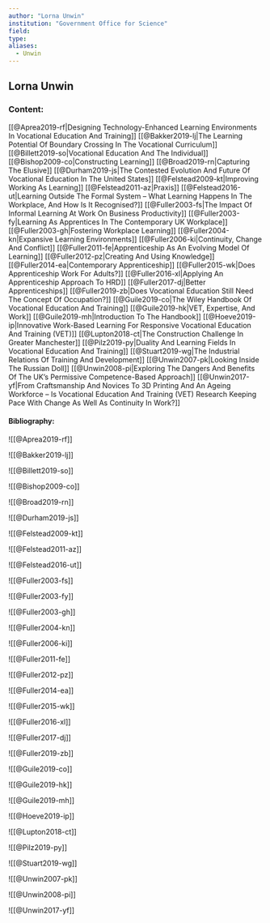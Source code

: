 ```yaml
---
author: "Lorna Unwin"
institution: "Government Office for Science"
field:
type:
aliases:
  - Unwin
---
```


## Lorna Unwin

### Content:
[[@Aprea2019-rf|Designing Technology-Enhanced Learning Environments In Vocational Education And Training]]
[[@Bakker2019-lj|The Learning Potential Of Boundary Crossing In The Vocational Curriculum]]
[[@Billett2019-so|Vocational Education And The Individual]]
[[@Bishop2009-co|Constructing Learning]]
[[@Broad2019-rn|Capturing The Elusive]]
[[@Durham2019-js|The Contested Evolution And Future Of Vocational Education In The United States]]
[[@Felstead2009-kt|Improving Working As Learning]]
[[@Felstead2011-az|Praxis]]
[[@Felstead2016-ut|Learning Outside The Formal System – What Learning Happens In The Workplace, And How Is It Recognised?]]
[[@Fuller2003-fs|The Impact Of Informal Learning At Work On Business Productivity]]
[[@Fuller2003-fy|Learning As Apprentices In The Contemporary UK Workplace]]
[[@Fuller2003-gh|Fostering Workplace Learning]]
[[@Fuller2004-kn|Expansive Learning Environments]]
[[@Fuller2006-ki|Continuity, Change And Conflict]]
[[@Fuller2011-fe|Apprenticeship As An Evolving Model Of Learning]]
[[@Fuller2012-pz|Creating And Using Knowledge]]
[[@Fuller2014-ea|Contemporary Apprenticeship]]
[[@Fuller2015-wk|Does Apprenticeship Work For Adults?]]
[[@Fuller2016-xl|Applying An Apprenticeship Approach To HRD]]
[[@Fuller2017-dj|Better Apprenticeships]]
[[@Fuller2019-zb|Does Vocational Education Still Need The Concept Of Occupation?]]
[[@Guile2019-co|The Wiley Handbook Of Vocational Education And Training]]
[[@Guile2019-hk|VET, Expertise, And Work]]
[[@Guile2019-mh|Introduction To The Handbook]]
[[@Hoeve2019-ip|Innovative Work-Based Learning For Responsive Vocational Education And Training (VET)]]
[[@Lupton2018-ct|The Construction Challenge In Greater Manchester]]
[[@Pilz2019-py|Duality And Learning Fields In Vocational Education And Training]]
[[@Stuart2019-wg|The Industrial Relations Of Training And Development]]
[[@Unwin2007-pk|Looking Inside The Russian Doll]]
[[@Unwin2008-pi|Exploring The Dangers And Benefits Of The UK’s Permissive Competence-Based Approach]]
[[@Unwin2017-yf|From Craftsmanship And Novices To 3D Printing And An Ageing Workforce – Is Vocational Education And Training (VET) Research Keeping Pace With Change As Well As Continuity In Work?]]

#### Bibliography:

![[@Aprea2019-rf]]

![[@Bakker2019-lj]]

![[@Billett2019-so]]

![[@Bishop2009-co]]

![[@Broad2019-rn]]

![[@Durham2019-js]]

![[@Felstead2009-kt]]

![[@Felstead2011-az]]

![[@Felstead2016-ut]]

![[@Fuller2003-fs]]

![[@Fuller2003-fy]]

![[@Fuller2003-gh]]

![[@Fuller2004-kn]]

![[@Fuller2006-ki]]

![[@Fuller2011-fe]]

![[@Fuller2012-pz]]

![[@Fuller2014-ea]]

![[@Fuller2015-wk]]

![[@Fuller2016-xl]]

![[@Fuller2017-dj]]

![[@Fuller2019-zb]]

![[@Guile2019-co]]

![[@Guile2019-hk]]

![[@Guile2019-mh]]

![[@Hoeve2019-ip]]

![[@Lupton2018-ct]]

![[@Pilz2019-py]]

![[@Stuart2019-wg]]

![[@Unwin2007-pk]]

![[@Unwin2008-pi]]

![[@Unwin2017-yf]]